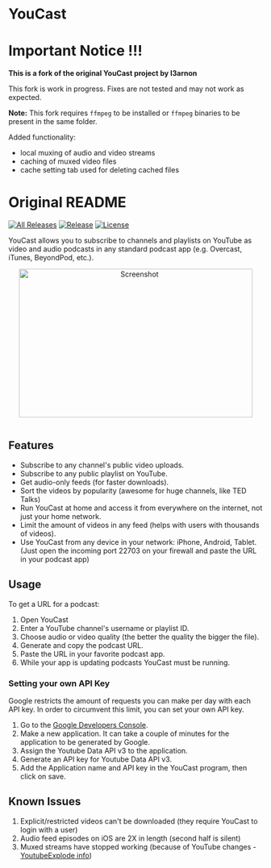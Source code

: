 YouCast
=======

# Important Notice !!!

**This is a fork of the original YouCast project by I3arnon**

This fork is work in progress. Fixes are not tested and may not work as expected.

**Note:** This fork requires `ffmpeg` to be installed or `ffmpeg` binaries to be present in the same folder.

Added functionality:
- local muxing of audio and video streams
- caching of muxed video files
- cache setting tab used for deleting cached files


# Original README

[![All Releases](https://img.shields.io/github/downloads/i3arnon/YouCast/total.svg)](https://github.com/i3arnon/YouCast/releases)
[![Release](https://img.shields.io/github/release/i3arnon/YouCast.svg)](https://github.com/i3arnon/YouCast/releases)
[![License](https://img.shields.io/github/license/i3arnon/YouCast.svg)](LICENSE)

YouCast allows you to subscribe to channels and playlists on YouTube as video and audio podcasts in any standard podcast app (e.g. Overcast, iTunes, BeyondPod, etc.).

<p align="center"><img style="display: block; margin-left: auto; margin-right: auto;" src="https://raw.githubusercontent.com/I3arnon/YouCast/master/src/Screenshot.PNG" alt="Screenshot" width="463" height="295" /></p>

<p align="center"><a href="http://www.paypal.com/cgi-bin/webscr?cmd=_s-xclick&amp;hosted_button_id=B8VLNS5S6UBEE"><img style="display: block; margin-left: auto; margin-right: auto;" src="http://www.paypalobjects.com/en_US/i/btn/btn_donateCC_LG_global.gif" alt="" /></a></p>

## Features
 - Subscribe to any channel's public video uploads.
 - Subscribe to any public playlist on YouTube.
 - Get audio-only feeds (for faster downloads).
 - Sort the videos by popularity (awesome for huge channels, like TED Talks)
 - Run YouCast at home and access it from everywhere on the internet, not just your home network.
 - Limit the amount of videos in any feed (helps with users with thousands of videos).
 - Use YouCast from any device in your network: iPhone, Android, Tablet. (Just open the incoming port 22703 on your firewall and paste the URL in your podcast app)

## Usage
To get a URL for a podcast:

1. Open YouCast
2. Enter a YouTube channel's username or playlist ID.
3. Choose audio or video quality (the better the quality the bigger the file).
4. Generate and copy the podcast URL.
5. Paste the URL in your favorite podcast app.
6. While your app is updating podcasts YouCast must be running.

### Setting your own API Key
Google restricts the amount of requests you can make per day with each API key. In order to circumvent this limit, you can set your own API key.

1. Go to the [Google Developers Console](https://console.developers.google.com/).
2. Make a new application. It can take a couple of minutes for the application to be generated by Google.
3. Assign the Youtube Data API v3 to the application.
4. Generate an API key for Youtube Data API v3.
5. Add the Application name and API key in the YouCast program, then click on save.

## Known Issues

1. Explicit/restricted videos can't be downloaded (they require YouCast to login with a user)
2. Audio feed episodes on iOS are 2X in length (second half is silent)
3. Muxed streams have stopped working (because of YouTube changes - [YoutubeExplode info](https://github.com/Tyrrrz/YoutubeExplode/releases/tag/6.4.2))
